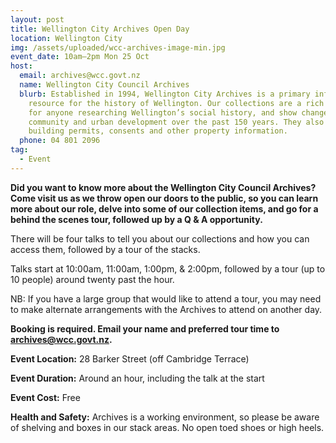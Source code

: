 ```yaml
---
layout: post
title: Wellington City Archives Open Day
location: Wellington City
img: /assets/uploaded/wcc-archives-image-min.jpg
event_date: 10am–2pm Mon 25 Oct
host:
  email: archives@wcc.govt.nz
  name: Wellington City Council Archives
  blurb: Established in 1994, Wellington City Archives is a primary information
    resource for the history of Wellington. Our collections are a rich resource
    for anyone researching Wellington’s social history, and show changes in the
    community and urban development over the past 150 years. They also include
    building permits, consents and other property information.
  phone: 04 801 2096
tag:
  - Event
---
```

**Did you want to know more about the Wellington City Council Archives? Come visit us as we throw open our doors to the public, so you can learn more about our role, delve into some of our collection items, and go for a behind the scenes tour, followed up by a Q & A opportunity.** 

There will be four talks to tell you about our collections and how you can access them, followed by a tour of the stacks. 

Talks start at 10:00am, 11:00am, 1:00pm, & 2:00pm, followed by a tour (up to 10 people) around twenty past the hour. 

NB: If you have a large group that would like to attend a tour, you may need to make alternate arrangements with the Archives to attend on another day.



**Booking is required. Email your name and preferred tour time to archives@wcc.govt.nz.** 



**Event Location:** 28 Barker Street (off Cambridge Terrace)

**Event Duration:** Around an hour, including the talk at the start

**Event Cost:** Free

**Health and Safety:** Archives is a working environment, so please be aware of shelving and boxes in our stack areas. No open toed shoes or high heels.